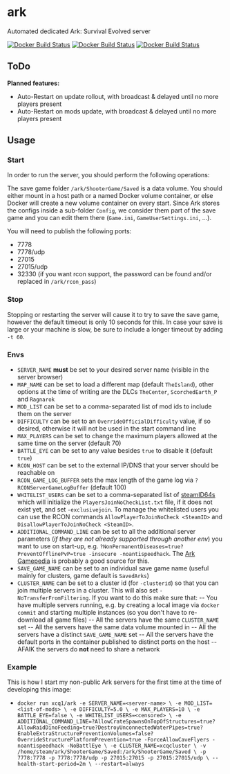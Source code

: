 # ark
Automated dedicated Ark: Survival Evolved server

[![Docker Build Status](https://img.shields.io/docker/build/xcq1/ark.svg?style=flat-square)]()
[![Docker Build Status](https://img.shields.io/docker/pulls/xcq1/ark.svg?style=flat-square)]()
[![Docker Build Status](https://img.shields.io/docker/stars/xcq1/ark.svg?style=flat-square)]()

## ToDo
**Planned features:**

* Auto-Restart on update rollout, with broadcast & delayed until no more players present
* Auto-Restart on mods update, with broadcast & delayed until no more players present

## Usage

### Start

In order to run the server, you should perform the following operations:

The save game folder `/ark/ShooterGame/Saved` is a data volume. You should either mount in a host path or a named Docker volume container, or else Docker will create a new volume container on every start. Since Ark stores the configs inside a sub-folder `Config`, we consider them part of the save game and you can edit them there (`Game.ini`, `GameUserSettings.ini`, ...).

You will need to publish the following ports:

- 7778
- 7778/udp
- 27015
- 27015/udp
- 32330 (if you want rcon support, the password can be found and/or replaced in `/ark/rcon_pass`)

### Stop

Stopping or restarting the server will cause it to try to save the save game, however the default timeout is only 10 seconds for this. In case your save is large or your machine is slow, be sure to include a longer timeout by adding `-t 60`.

### Envs

- `SERVER_NAME` **must** be set to your desired server name (visible in the server browser)
- `MAP_NAME` can be set to load a different map (default `TheIsland`), other options at the time of writing are the DLCs `TheCenter`, `ScorchedEarth_P` and `Ragnarok`
- `MOD_LIST` can be set to a comma-separated list of mod ids to include them on the server
- `DIFFICULTY` can be set to an `OverrideOfficialDifficulty` value, if so desired, otherwise it will not be used in the start command line
- `MAX_PLAYERS` can be set to change the maximum players allowed at the same time on the server (default 70)
- `BATTLE_EYE` can be set to any value besides `true` to disable it (default `true`)
- `RCON_HOST` can be set to the external IP/DNS that your server should be reachable on
- `RCON_GAME_LOG_BUFFER` sets the max length of the game log via `?RCONServerGameLogBuffer` (default 100)
- `WHITELIST_USERS` can be set to a comma-separated list of [steamID64s](https://steamid.io/) which will initialize the `PlayersJoinNoCheckList.txt` file, if it does not exist yet, and set `-exclusivejoin`. To manage the whitelisted users you can use the RCON commands `AllowPlayerToJoinNoCheck <SteamID>` and `DisallowPlayerToJoinNoCheck <SteamID>`.
- `ADDITIONAL_COMMAND_LINE` can be set to all the additional server parameters (*if they are not already supported through another env*) you want to use on start-up, e.g. `?NonPermanentDiseases=true?PreventOfflinePvP=true -insecure -noantispeedhack`. The [Ark Gamepedia](http://ark.gamepedia.com/Server_Configuration) is probably a good source for this.
- `SAVE_GAME_NAME` can be set to an individual save game name (useful mainly for clusters, game default is `SavedArks`)
- `CLUSTER_NAME` can be set to a cluster id (for `-clusterid`) so that you can join multiple servers in a cluster. This will also set `-NoTransferFromFiltering`. If you want to do this make sure that:
-- You have multiple servers running, e.g. by creating a local image via `docker commit` and starting multiple instances (so you don't have to re-download all game files)
-- All the servers have the same `CLUSTER_NAME` set
-- All the servers have the same data volume mounted in
-- All the servers have a distinct `SAVE_GAME_NAME` set
-- All the servers have the default ports in the container published to distinct ports on the host
-- AFAIK the servers do **not** need to share a network

### Example

This is how I start my non-public Ark servers for the first time at the time of developing this image:

- `docker run xcq1/ark
-e SERVER_NAME=<server-name> \
-e MOD_LIST=<list-of-mods> \
-e DIFFICULTY=5.0 \
-e MAX_PLAYERS=10 \
-e BATTLE_EYE=false \
-e WHITELIST_USERS=<censored> \
-e ADDITIONAL_COMMAND_LINE=?AllowCrateSpawnsOnTopOfStructures=true?AllowRaidDinoFeeding=true?DestroyUnconnectedWaterPipes=true?EnableExtraStructurePreventionVolumes=false?OverrideStructurePlatformPrevention=true -ForceAllowCaveFlyers -noantispeedhack -NoBattlEye \
-e CLUSTER_NAME=xcqcluster \
-v /home/steam/ark/ShooterGame/Saved:/ark/ShooterGame/Saved \
-p 7778:7778 -p 7778:7778/udp -p 27015:27015 -p 27015:27015/udp \
--health-start-period=2m \
--restart=always`